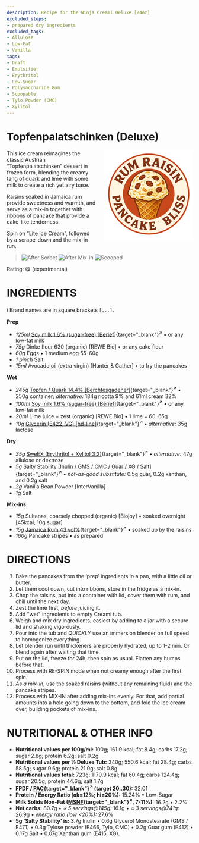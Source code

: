 ```yaml
---
description: Recipe for the Ninja Creami Deluxe [24oz]
excluded_steps:
- prepared dry ingredients
excluded_tags:
- Allulose
- Low-Fat
- Vanilla
tags:
- Draft
- Emulsifier
- Erythritol
- Low-Sugar
- Polysaccharide Gum
- Scoopable
- Tylo Powder (CMC)
- Xylitol
---
```

# Topfenpalatschinken (Deluxe)
<img style="float: right; margin-left: 1.5em;" width=240 alt="Logo" src="logo-topfenpalatschinken.png" />

This ice cream reimagines the classic Austrian “Topfenpalatschinken” dessert in frozen form,
blending the creamy tang of quark and lime with some milk to create a rich yet airy base.

Raisins soaked in Jamaica rum provide sweetness and warmth, and serve as a mix-in
together with ribbons of pancake that provide a cake-like tenderness.

Spin on “Lite Ice Cream”, followed by a scrape-down and the mix-in run.

> <img width=220 alt="After Sorbet" src="_1.jpg" class="zoomable" />
> <img width=220 alt="After Mix-in" src="_2.jpg" class="zoomable" />
> <img width=220 alt="Scooped" src="_3.jpg" class="zoomable" />

Rating: 😋 (experimental)

# INGREDIENTS

ℹ️ Brand names are in square brackets `[...]`.

**Prep**

  - _125ml_ [Soy milk 1.6% (sugar-free) \[Berief\]](/ice-creamery/info/ingredients/#soy-milk){target="_blank"}<sup>↗</sup> • or any low-fat milk
  - _75g_ Dinke flour 630 (organic) [REWE Bio] • or any cake flour
  - _60g_ Eggs • 1 medium egg 55–60g
  - _1 pinch_ Salt
  - _15ml_ Avocado oil (extra virgin) [Hunter & Gather] • to fry the pancakes

**Wet**

  - _245g_ [Topfen / Quark 14.4% \[Berchtesgadener\]](/ice-creamery/info/ingredients/#quark-topfen){target="_blank"}<sup>↗</sup> • 250g container; *alternative:* 184g ricotta 9% and 61ml cream 32%
  - _100ml_ [Soy milk 1.6% (sugar-free) \[Berief\]](/ice-creamery/info/ingredients/#soy-milk){target="_blank"}<sup>↗</sup> • or any low-fat milk
  - _20ml_ Lime juice + zest (organic) [REWE Bio] • 1 lime = 60..65g
  - _10g_ [Glycerin (E422, VG) \[hd-line\]](/ice-creamery/info/ingredients/#vegetable-glycerin-glycerol-vg-e422){target="_blank"}<sup>↗</sup> • *alternative:* 35g lactose

**Dry**

  - _35g_ [SweEX (Erythritol + Xylitol 3:2)](/ice-creamery/info/ingredients/#sweex-erythritol-xylitol-blend){target="_blank"}<sup>↗</sup> • *alternative:* 47g allulose or dextrose
  - _5g_ [Salty Stability \[Inulin / GMS / CMC / Guar / XG / Salt\]](/ice-creamery/S/Salty%20Stability/){target="_blank"}<sup>↗</sup> • *not-as-good substitute:* 0.5g guar, 0.2g xanthan, and 0.2g salt
  - _2g_ Vanilla Bean Powder [InterVanilla]
  - _1g_ Salt

**Mix-ins**

  - _15g_ Sultanas, coarsely chopped (organic) [Biojoy] • soaked overnight [45kcal, 10g sugar]
  - _15g_ [Jamaica Rum 43 vol%](/ice-creamery/info/ingredients/#alcohol-ethanol){target="_blank"}<sup>↗</sup> • soaked up by the raisins
  - _160g_ Pancake stripes • as prepared

# DIRECTIONS

 1. Bake the pancakes from the ‘prep’ ingredients in a pan, with a little oil or butter.
 1. Let them cool down, cut into ribbons, store in the fridge as a mix-in.
 1. Chop the raisins, put into a container with lid, cover them with rum, and chill until the next day.
 1. Zest the lime first, *before* juicing it.
 1. Add "wet" ingredients to empty Creami tub.
 1. Weigh and mix dry ingredients, easiest by adding to a jar with a secure lid and shaking vigorously.
 1. Pour into the tub and *QUICKLY* use an immersion blender on full speed to homogenize everything.
 1. Let blender run until thickeners are properly hydrated, up to 1-2 min. Or blend again after waiting that time.
 1. Put on the lid, freeze for 24h, then spin as usual. Flatten any humps before that.
 1. Process with RE-SPIN mode when not creamy enough after the first spin.
 1. *As a mix-in*, use the soaked raisins (without any remaining fluid) and the pancake stripes.
 1. Process with MIX-IN after adding mix-ins evenly. For that, add partial amounts into a hole going down to the bottom, and fold the ice cream over, building pockets of mix-ins.

# NUTRITIONAL & OTHER INFO

- **Nutritional values per 100g/ml:** 100g; 161.9 kcal; fat 8.4g; carbs 17.2g; sugar 2.8g; protein 6.2g; salt 0.2g
- **Nutritional values per ½ Deluxe Tub:** 340g; 550.6 kcal; fat 28.4g; carbs 58.5g; sugar 9.6g; protein 21.0g; salt 0.8g
- **Nutritional values total:** 723g; 1170.9 kcal; fat 60.4g; carbs 124.4g; sugar 20.5g; protein 44.6g; salt 1.7g
- **FPDF / [PAC](/ice-creamery/info/glossary/#potere-anti-congelante-pac){target="_blank"}<sup>↗</sup> (target 20..30):** 32.01
- **Protein / Energy Ratio (ok=12%; hi=20%):** 15.24% • Low-Sugar
- **Milk Solids Non-Fat ([MSNF](/ice-creamery/info/glossary/#milk-solids-not-fat-msnf){target="_blank"}<sup>↗</sup>, 7-11%):** 16.2g • 2.2%
- **Net carbs:** 80.7g • *∝ 5 servings@145g:* 16.1g • *∝ 3 servings@241g:* 26.9g • *energy ratio (low <20%):* 27.6%
- **5g 'Salty Stability' is:** 3.7g Inulin • 0.6g Glycerol Monostearate (GMS / E471) • 0.3g Tylose powder (E466, Tylo, CMC) • 0.2g Guar gum (E412) • 0.17g Salt • 0.07g Xanthan gum (E415, XG).

